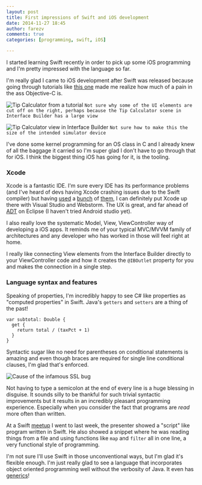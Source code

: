 ```yaml
---
layout: post
title: First impressions of Swift and iOS development
date: 2014-11-27 18:45
author: farezv
comments: true
categories: [programming, swift, iOS]

---
```


I started learning Swift recently in order to pick up some iOS programming and I'm pretty impressed with the language so far.

I'm really glad I came to iOS development after Swift was released because going through tutorials like [this one](http://www.raywenderlich.com/74904/swift-tutorial-part-2-simple-ios-app) made me realize how much of a pain in the ass Objective-C is.

![Tip Calculator from a tutorial](https://s3-us-west-2.amazonaws.com/farezcablog/iOSDevTipCalculator.png)
`Not sure why some of the UI elements are cut off on the right, perhaps because the Tip Calculator scene in Interface Builder has a large view`

![Tip Calculator view in Interface Builder](https://s3-us-west-2.amazonaws.com/farezcablog/iOSDevTipCalculatorScene.png)
`Not sure how to make this the size of the intended simulator device`

I've done some kernel programming for an OS class in C and I already knew of all the baggage it carried so I'm super glad I don't have to go through that for iOS. I think the biggest thing iOS has going for it, is the tooling.

### Xcode

Xcode is a fantastic IDE. I'm sure every IDE has its performance problems (and I've heard of devs having Xcode crashing issues due to the Swift compiler) but having [used](http://www.jetbrains.com/webstorm/) a [bunch](http://eclipse.org) of [them](http://visualstudio.com), I can definitely put Xcode up there with Visual Studio and Webstorm. The UX is great, and far ahead of [ADT](http://developer.android.com/tools/sdk/eclipse-adt.html) on Eclipse (I haven't tried Android studio yet).

I also really love the systematic Model, View, ViewController way of developing a iOS apps. It reminds me of your typical MVC/MVVM family of architectures and any developer who has worked in those will feel right at home.

I really like connecting View elements from the Interface Builder directly to your ViewController code and how it creates the `@IBOutlet` property for you and makes the connection in a single step.

### Language syntax and features

Speaking of properties, I'm incredibly happy to see C# like properties as "computed properties" in Swift. Java's `getters` and `setters` are a thing of the past!

```
var subtotal: Double {
  get {
    return total / (taxPct + 1)
  }
}
```
Syntactic sugar like no need for parentheses on conditional statements is amazing and even though braces are required for single line conditional clauses, I'm glad that's enforced.

![Cause of the infamous SSL bug](http://i.stack.imgur.com/MKaHK.jpg)

Not having to type a semicolon at the end of every line is a huge blessing in disguise. It sounds silly to be thankful for such trivial syntactic improvements but it results in an incredibly pleasant programming experience. Especially when you consider the fact that programs are _read_ more often than written.

At a Swift [meetup](http://www.meetup.com/Axiom-Zen-Meetups-Drinkups-and-Hackathons/events/218649939/) I went to last week, the presenter showed a "script" like program written in Swift. He also showed a snippet where he was reading things from a file and using functions like `map` and `filter` all in one line, a very functional style of programming.

I'm not sure I'll use Swift in those unconventional ways, but I'm glad it's flexible enough. I'm just really glad to see a language that incorporates object oriented programming well without the verbosity of Java. It even has [generics](https://developer.apple.com/library/ios/documentation/swift/conceptual/Swift_Programming_Language/Generics.html)!